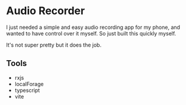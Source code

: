 # Audio Recorder

I just needed a simple and easy audio recording app for my phone, and wanted to
have control over it myself. So just built this quickly myself.

It's not super pretty but it does the job.

## Tools

- rxjs
- localForage
- typescript
- vite

